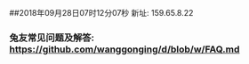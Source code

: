 ##2018年09月28日07时12分07秒 新址: 159.65.8.22
### 兔友常见问题及解答: https://github.com/wanggonging/d/blob/w/FAQ.md

